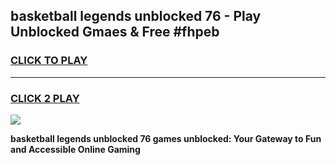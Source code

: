 
## basketball legends unblocked 76 - Play Unblocked Gmaes & Free #fhpeb
<h3>
<a href="https://news.freeplayer.one?title=basketball_legends_unblocked_76&ref=03M">CLICK TO PLAY</a></h3>
<hr>

<h3>
<a href="https://news.freeplayer.one?title=basketball_legends_unblocked_76&ref=03M">CLICK 2 PLAY</a>
  
</h3>

<a href="https://news.freeplayer.one?title=basketball_legends_unblocked_76&ref=03M"><img src="https://clearcache.store/games.png"></a>


**basketball legends unblocked 76 games unblocked: Your Gateway to Fun and Accessible Online Gaming**
